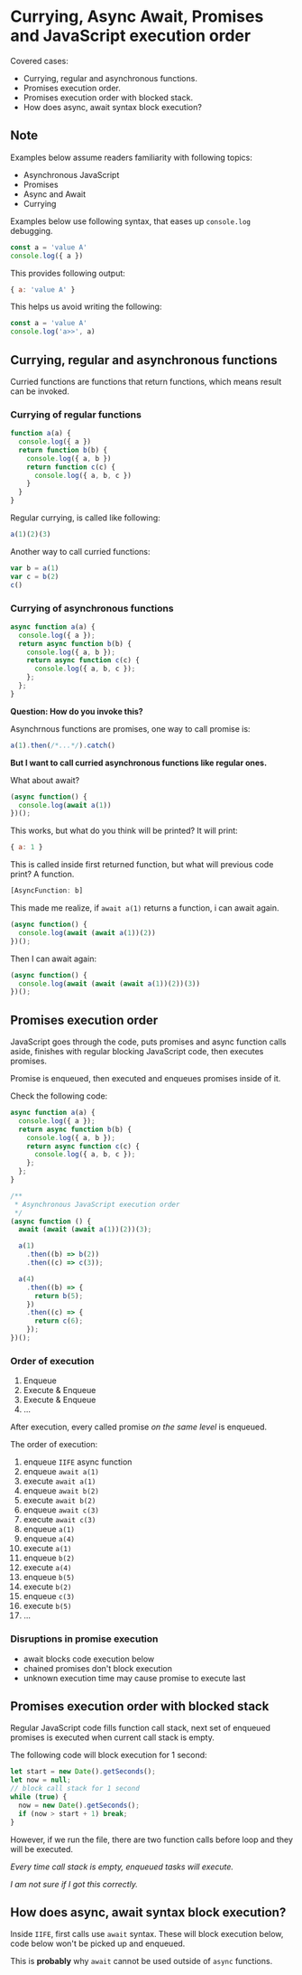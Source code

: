 # Currying, Async Await, Promises and JavaScript execution order

Covered cases:

- Currying, regular and asynchronous functions.
- Promises execution order.
- Promises execution order with blocked stack.
- How does async, await syntax block execution?

## Note

Examples below assume readers familiarity with following topics:

- Asynchronous JavaScript
- Promises
- Async and Await
- Currying

Examples below use following syntax, that eases up `console.log` debugging.

```js
const a = 'value A'
console.log({ a })
```

This provides following output:

```js
{ a: 'value A' }
```

This helps us avoid writing the following:

```js
const a = 'value A'
console.log('a>>', a)
```

## Currying, regular and asynchronous functions

Curried functions are functions that return functions, which means result can be invoked.

### Currying of regular functions

```js
function a(a) {
  console.log({ a })
  return function b(b) {
    console.log({ a, b })
    return function c(c) {
      console.log({ a, b, c })
    }
  }
}
```

Regular currying, is called like following:

```js
a(1)(2)(3)
```

Another way to call curried functions:

```js
var b = a(1)
var c = b(2)
c()
```

### Currying of asynchronous functions

```js
async function a(a) {
  console.log({ a });
  return async function b(b) {
    console.log({ a, b });
    return async function c(c) {
      console.log({ a, b, c });
    };
  };
}
```

**Question: How do you invoke this?**

Asynchrnous functions are promises, one way to call promise is:

```js
a(1).then(/*...*/).catch()
```

**But I want to call curried asynchronous functions like regular ones.**

What about await?

```js
(async function() {
  console.log(await a(1))
})();
```

This works, but what do you think will be printed? It will print:

```js
{ a: 1 }
```

This is called inside first returned function, but what will previous code print? A function.

```js
[AsyncFunction: b]
```

This made me realize, if `await a(1)` returns a function, i can await again.

```js
(async function() {
  console.log(await (await a(1))(2))
})();
```

Then I can await again:

```js
(async function() {
  console.log(await (await (await a(1))(2))(3))
})();
```

## Promises execution order

JavaScript goes through the code, puts promises and async function calls aside, finishes with regular blocking JavaScript code, then executes promises.

Promise is enqueued, then executed and enqueues promises inside of it.

Check the following code:

```js
async function a(a) {
  console.log({ a });
  return async function b(b) {
    console.log({ a, b });
    return async function c(c) {
      console.log({ a, b, c });
    };
  };
}

/**
 * Asynchronous JavaScript execution order
 */
(async function () {
  await (await (await a(1))(2))(3);

  a(1)
    .then((b) => b(2))
    .then((c) => c(3));

  a(4)
    .then((b) => {
      return b(5);
    })
    .then((c) => {
      return c(6);
    });
})();
```

### Order of execution

1. Enqueue
2. Execute & Enqueue
3. Execute & Enqueue
4. ...

After execution, every called promise *on the same level* is enqueued.

The order of execution:

1. enqueue `IIFE` async function
2. enqueue `await a(1)`
3. execute `await a(1)`
4. enqueue `await b(2)`
5. execute `await b(2)`
6. enqueue `await c(3)`
7. execute `await c(3)`
8. enqueue `a(1)`
9. enqueue `a(4)`
10. execute `a(1)`
11. enqueue `b(2)`
12. execute `a(4)`
13. enqueue `b(5)`
14. execute `b(2)`
15. enqueue `c(3)`
16. execute `b(5)`
17. ...

### Disruptions in promise execution

- await blocks code execution below
- chained promises don't block execution
- unknown execution time may cause promise to execute last

## Promises execution order with blocked stack

Regular JavaScript code fills function call stack, next set of enqueued promises is executed when current call stack is empty.

The following code will block execution for 1 second:

```js
let start = new Date().getSeconds();
let now = null;
// block call stack for 1 second
while (true) {
  now = new Date().getSeconds();
  if (now > start + 1) break;
}
```

However, if we run the file, there are two function calls before loop and they will be executed.

*Every time call stack is empty, enqueued tasks will execute.*

*I am not sure if I got this correctly.*

##  How does async, await syntax block execution?

Inside `IIFE`, first calls use `await` syntax. These will block execution below, code below won't be picked up and enqueued.

This is **probably** why `await` cannot be used outside of `async` functions.
